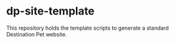 # dp-site-template
This repository holds the template scripts to generate a standard Destination Pet website.
